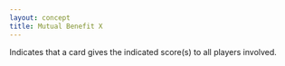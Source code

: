 ```yaml
---
layout: concept
title: Mutual Benefit X
---
```


Indicates that a card gives the indicated score(s) to all players involved.
